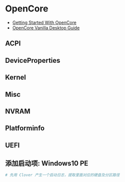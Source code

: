 # OpenCore
* [Getting Started With OpenCore](https://github.com/khronokernel/Getting-Started-With-OpenCore)
* [OpenCore Vanilla Desktop Guide](https://khronokernel-2.gitbook.io/opencore-vanilla-desktop-guide/)


## ACPI


## DeviceProperties


## Kernel


## Misc


## NVRAM


## Platforminfo


## UEFI


## 添加启动项: Windows10 PE
```bash
# 先用 Clover 产生一个启动日志，提取里面对应的硬盘及分区路径

```